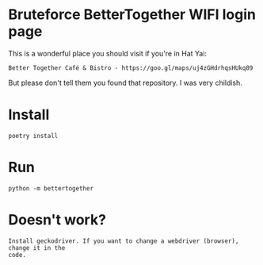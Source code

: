 # Bruteforce BetterTogether WIFI login page

This is a wonderful place you should visit if you're in Hat Yai:

	Better Together Café & Bistro - https://goo.gl/maps/uj4zGHdrhqsHUkq89

But please don't tell them you found that repository. I was very childish.

# Install

	poetry install

# Run

	python -m bettertogether

# Doesn't work?

	Install geckodriver. If you want to change a webdriver (browser), change it in the
	code.
